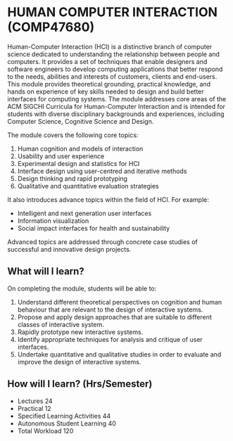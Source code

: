 # HUMAN COMPUTER INTERACTION (COMP47680)
Human-Computer Interaction (HCI) is a distinctive branch of computer science dedicated to understanding the relationship between people and computers. It provides a set of techniques that enable designers and software engineers to develop computing applications that better respond to the needs, abilities and interests of customers, clients and end-users. This module provides theoretical grounding, practical knowledge, and hands on experience of key skills needed to design and build better interfaces for computing systems.
The module addresses core areas of the ACM SIGCHI Curricula for Human-Computer Interaction and is intended for students with diverse disciplinary backgrounds and experiences, including Computer Science, Cognitive Science and Design.

The module covers the following core topics:
1. Human cognition and models of interaction
2. Usability and user experience
3. Experimental design and statistics for HCI
4. Interface design using user-centred and iterative methods
5. Design thinking and rapid prototyping
6. Qualitative and quantitative evaluation strategies

It also introduces advance topics within the field of HCI. For example: 
- Intelligent and next generation user interfaces
- Information visualization
- Social impact interfaces for health and sustainability

Advanced topics are addressed through concrete case studies of successful and innovative design projects.

## What will I learn?
On completing the module, students will be able to:
1. Understand different theoretical perspectives on cognition and human behaviour that are relevant to the design of interactive systems.
2. Propose and apply design approaches that are suitable to different classes of interactive system.
3. Rapidly prototype new interactive systems.
4. Identify appropriate techniques for analysis and critique of user interfaces.
5. Undertake quantitative and qualitative studies in order to evaluate and improve the design of interactive systems.

## How will I learn? (Hrs/Semester)
- Lectures	24
- Practical	12
- Specified Learning Activities	44
- Autonomous Student Learning	40
- Total Workload	120

